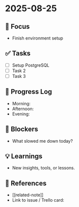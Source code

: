 # 2025-08-25 

## 📌 Focus
- Finish environment setup

## ✅ Tasks
- [ ] Setup PostgreSQL
- [ ] Task 2
- [ ] Task 3

## 📝 Progress Log
- Morning:
- Afternoon:
- Evening:

## 🚧 Blockers
- What slowed me down today?

## 💡 Learnings
- New insights, tools, or lessons.

## 🔗 References
- [[related-note]]
- Link to issue / Trello card: